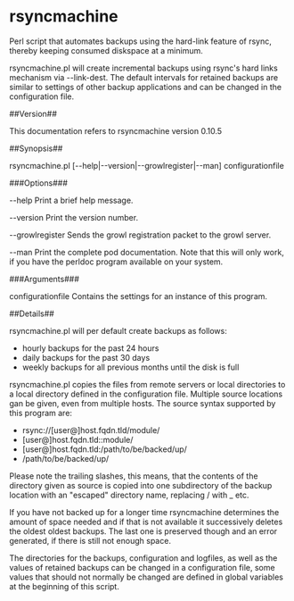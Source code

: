 rsyncmachine
============

Perl script that automates backups using the hard-link feature of rsync,
thereby keeping consumed diskspace at a minimum.

rsyncmachine.pl will create incremental backups using rsync's hard
links mechanism via --link-dest. The default intervals for retained
backups are similar to settings of other backup applications and can be
changed in the configuration file.

##Version##

This documentation refers to rsyncmachine version 0.10.5

##Synopsis##

rsyncmachine.pl [--help|--version|--growlregister|--man] configurationfile

###Options###

--help
	Print a brief help message.

--version
	Print the version number.

--growlregister
	Sends the growl registration packet to the growl server.

--man
	Print the complete pod documentation. Note that this will
	only work, if you have the perldoc program available on your
	system.

###Arguments###

configurationfile
	Contains the settings for an instance of this program.

##Details##

rsyncmachine.pl will per default create backups as follows:

- hourly backups for the past 24 hours
- daily backups for the past 30 days
- weekly backups for all previous months until the disk is full

rsyncmachine.pl copies the files from remote servers or local
directories to a local directory defined in the configuration file.
Multiple source locations gan be given, even from multiple hosts. The
source syntax supported by this program are:

- rsync://[user@]host.fqdn.tld/module/
- [user@]host.fqdn.tld::module/
- [user@]host.fqdn.tld:/path/to/be/backed/up/
- /path/to/be/backed/up/

Please note the trailing slashes, this means, that the contents of the
directory given as source is copied into one subdirectory of the backup
location with an "escaped" directory name, replacing / with _ etc.

If you have not backed up for a longer time rsyncmachine determines the
amount of space needed and if that is not available it successively
deletes the oldest oldest backups. The last one is preserved though and
an error generated, if there is still not enough space.

The directories for the backups, configuration and logfiles, as well as
the values of retained backups can be changed in a configuration file,
some values that should not normally be changed are defined in global
variables at the beginning of this script.

<!--
vim:tw=72:sw=4:ai:si
-->
